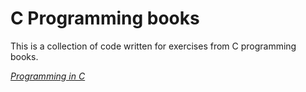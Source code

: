 # C Programming books

This is a collection of code written for exercises from C programming books.

[_Programming in C_](https://github.com/cinephile85/c-programming-books/tree/master/programming-in-c)
